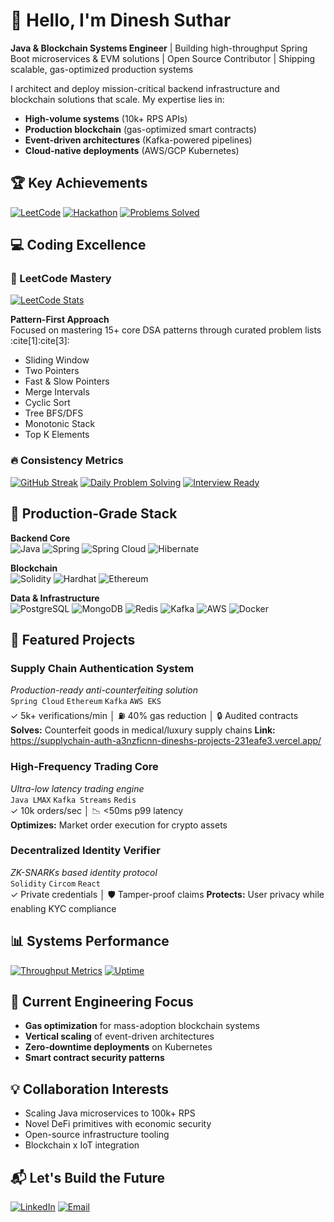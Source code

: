 # 👋 Hello, I'm Dinesh Suthar 
 
**Java & Blockchain Systems Engineer** | Building high-throughput Spring Boot microservices & EVM solutions | Open Source Contributor | Shipping scalable, gas-optimized production systems 

I architect and deploy mission-critical backend infrastructure and blockchain solutions that scale. My expertise lies in:
- **High-volume systems** (10k+ RPS APIs) 
- **Production blockchain** (gas-optimized smart contracts)
- **Event-driven architectures** (Kafka-powered pipelines)
- **Cloud-native deployments** (AWS/GCP Kubernetes)

## 🏆 Key Achievements 
[![LeetCode](https://img.shields.io/badge/dynamic/json?url=https%3A%2F%2Fleetcode-badge.vercel.app%2Fapi%2Fusers%2Fdinesh_12334&query=%24.solved&label=LeetCode&color=black&logo=leetcode&logoColor=gold&style=flat)](https://leetcode.com/dinesh_12334/)
[![Hackathon](https://img.shields.io/badge/🏆_2nd_Runner_Up-Multi_Purpose_AI_Chatbot-blueviolet?style=flat)]()
[![Problems Solved](https://custom-icon-badges.demolab.com/badge/✅_500%2B_LeetCode_Solutions-8A2BE2?logo=terminal)](https://leetcode.com/dinesh_12334/)

## 💻 Coding Excellence
### 🧠 LeetCode Mastery
[![LeetCode Stats](https://leetcard.jacoblin.cool/dinesh_12334?theme=dark&font=Karla&extension=activity)](https://leetcode.com/dinesh_12334/)

**Pattern-First Approach**  
Focused on mastering 15+ core DSA patterns through curated problem lists :cite[1]:cite[3]:
- Sliding Window
- Two Pointers
- Fast & Slow Pointers
- Merge Intervals
- Cyclic Sort
- Tree BFS/DFS
- Monotonic Stack
- Top K Elements

### 🔥 Consistency Metrics
[![GitHub Streak](https://streak-stats.demolab.com/?user=dineshsuthar123&theme=tokyonight&fire=DD472C)](https://github.com/dineshsuthar123)
[![Daily Problem Solving](https://custom-icon-badges.demolab.com/badge/⏱️_Avg_30_mins/day-Focused_Practice-2CB3E8?logo=clock)]()
[![Interview Ready](https://custom-icon-badges.demolab.com/badge/✅_300%2B_Curated_Problems-Interview_Ready-00C4CC?logo=star)](https://medium.com/algomaster-io/how-to-start-leetcode-in-2025-as-a-beginner-5306b44e42f9)

## 🔧 Production-Grade Stack
**Backend Core**  
![Java](https://img.shields.io/badge/Java-ED8B00?logo=openjdk&logoColor=white)
![Spring](https://img.shields.io/badge/Spring_Boot-6DB33F?logo=spring&logoColor=white)
![Spring Cloud](https://img.shields.io/badge/Spring_Cloud-6DB33F?logo=spring&logoColor=white)
![Hibernate](https://img.shields.io/badge/Hibernate-59666C?logo=hibernate&logoColor=white)

**Blockchain**  
![Solidity](https://img.shields.io/badge/Solidity-363636?logo=solidity&logoColor=white)
![Hardhat](https://img.shields.io/badge/Hardhat-FFF100?logo=ethereum&logoColor=black)
![Ethereum](https://img.shields.io/badge/EVM-3C3C3D?logo=ethereum&logoColor=white)

**Data & Infrastructure**  
![PostgreSQL](https://img.shields.io/badge/PostgreSQL-316192?logo=postgresql&logoColor=white)
![MongoDB](https://img.shields.io/badge/MongoDB-47A248?logo=mongodb&logoColor=white)
![Redis](https://img.shields.io/badge/Redis-DC382D?logo=redis&logoColor=white)
![Kafka](https://img.shields.io/badge/Apache_Kafka-231F20?logo=apachekafka&logoColor=white)
![AWS](https://img.shields.io/badge/AWS-232F3E?logo=amazonaws&logoColor=white)
![Docker](https://img.shields.io/badge/Docker-2496ED?logo=docker&logoColor=white)

## 🚀 Featured Projects

### Supply Chain Authentication System
*Production-ready anti-counterfeiting solution*  
`Spring Cloud` `Ethereum` `Kafka` `AWS EKS`  
✓ 5k+ verifications/min │ ⛽ 40% gas reduction │ 🔒 Audited contracts  
**Solves:** Counterfeit goods in medical/luxury supply chains
**Link:** https://supplychain-auth-a3nzficnn-dineshs-projects-231eafe3.vercel.app/

### High-Frequency Trading Core 
*Ultra-low latency trading engine*  
`Java LMAX` `Kafka Streams` `Redis`  
✓ 10k orders/sec │ 📉 <50ms p99 latency  
**Optimizes:** Market order execution for crypto assets

### Decentralized Identity Verifier
*ZK-SNARKs based identity protocol*  
`Solidity` `Circom` `React`  
✓ Private credentials │ 🛡️ Tamper-proof claims 
**Protects:** User privacy while enabling KYC compliance

## 📊 Systems Performance
[![Throughput Metrics](https://custom-icon-badges.demolab.com/badge/📈_10k_RPS-API_Throughput-green?style=flat&logo=graph-up)]()
[![Uptime](https://custom-icon-badges.demolab.com/badge/🟢_95%25-Uptime_SLA-blue?style=flat&logo=shield-check)]()

## 🌱 Current Engineering Focus
- **Gas optimization** for mass-adoption blockchain systems
- **Vertical scaling** of event-driven architectures
- **Zero-downtime deployments** on Kubernetes
- **Smart contract security patterns**

## 💡 Collaboration Interests
- Scaling Java microservices to 100k+ RPS
- Novel DeFi primitives with economic security
- Open-source infrastructure tooling
- Blockchain x IoT integration

## 📬 Let's Build the Future
[![LinkedIn](https://img.shields.io/badge/LinkedIn-Connect-0A66C2?logo=linkedin)](https://www.linkedin.com/in/dinesh-suthar-45b555287/)
[![Email](https://img.shields.io/badge/Email-Contact-D14836?logo=gmail)](mailto:dinesh.suthar18sld@gmail.com)
